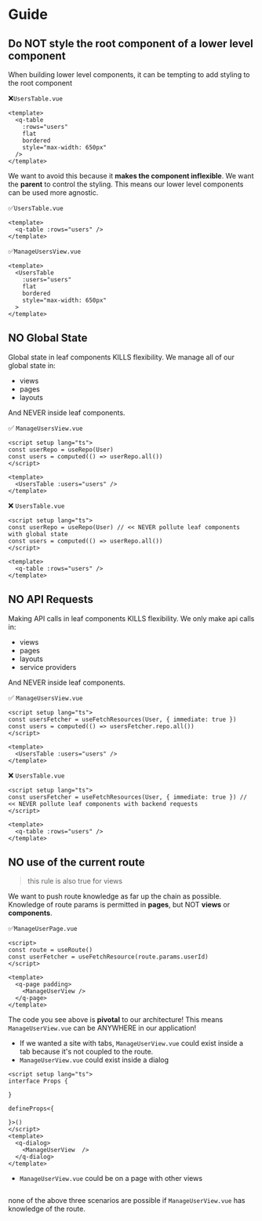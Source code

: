 # Guide

## Do NOT style the root component of a lower level component
When building lower level components, it can be tempting to add styling to the root component

:x:`UsersTable.vue`
```vue
<template>
  <q-table
    :rows="users"
    flat
    bordered
    style="max-width: 650px"
  />
</template>
```

We want to avoid this because it **makes the component inflexible**. We want the **parent** to control the styling.
This means our lower level components can be used more agnostic.

:white_check_mark:`UsersTable.vue`
```vue
<template>
  <q-table :rows="users" />
</template>
```

:white_check_mark:`ManageUsersView.vue`
```vue
<template>
  <UsersTable
    :users="users"
    flat
    bordered
    style="max-width: 650px"
  >
</template>
```

## NO Global State
Global state in leaf components KILLS flexibility. We manage all of our global state in:
- views
- pages
- layouts

And NEVER inside leaf components.

✅ `ManageUsersView.vue`
```vue
<script setup lang="ts">
const userRepo = useRepo(User)
const users = computed(() => userRepo.all())
</script>

<template>
  <UsersTable :users="users" />
</template>
```


❌ `UsersTable.vue`
```vue
<script setup lang="ts">
const userRepo = useRepo(User) // << NEVER pollute leaf components with global state
const users = computed(() => userRepo.all())
</script>

<template>
  <q-table :rows="users" />
</template>
```

## NO API Requests
Making API calls in leaf components KILLS flexibility. We only make api calls in:
- views
- pages
- layouts
- service providers

And NEVER inside leaf components.

✅ `ManageUsersView.vue`
```vue
<script setup lang="ts">
const usersFetcher = useFetchResources(User, { immediate: true })
const users = computed(() => usersFetcher.repo.all())
</script>

<template>
  <UsersTable :users="users" />
</template>
```


❌ `UsersTable.vue`
```vue
<script setup lang="ts">
const usersFetcher = useFetchResources(User, { immediate: true }) // << NEVER pollute leaf components with backend requests
</script>

<template>
  <q-table :rows="users" />
</template>
```

## NO use of the current route
> this rule is also true for views

We want to push route knowledge as far up the chain as possible. Knowledge of route params is permitted in **pages**, but NOT **views** or **components**.

:white_check_mark:`ManageUserPage.vue`
```vue
<script>
const route = useRoute()
const userFetcher = useFetchResource(route.params.userId)
</script>

<template>
  <q-page padding>
    <ManageUserView />
  </q-page>
</template>
```
The code you see above is **pivotal** to our architecture! This means `ManageUserView.vue` can be ANYWHERE in our application!

- If we wanted a site with tabs, `ManageUserView.vue` could exist inside a tab because it's not coupled to the route.
- `ManageUserView.vue` could exist inside a dialog
```vue
<script setup lang="ts">
interface Props {

}

defineProps<{
  
}>()
</script>
<template>
  <q-dialog>
    <ManageUserView  />
  </q-dialog>
</template>
```
- `ManageUserView.vue` could be on a page with other views
```

```

none of the above three scenarios are possible if `ManageUserView.vue` has knowledge of the route.